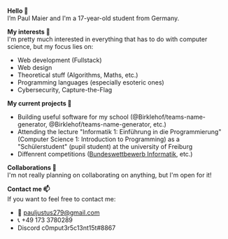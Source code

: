 <b>Hello 👋</b><br>
I’m Paul Maier and I'm a 17-year-old student from Germany.

<b>My interests 👀</b><br>
I'm pretty much interested in everything that has to do with computer science, but my focus lies on:
- Web development (Fullstack)
- Web design
- Theoretical stuff (Algorithms, Maths, etc.)
- Programming languages (especially esoteric ones)
- Cybersecurity, Capture-the-Flag

<b>My current projects 🌱</b><br>
- Building useful software for my school (@Birklehof/teams-name-generator, @Birklehof/teams-name-generator, etc.)
- Attending the lecture "Informatik 1: Einführung in die Programmierung" (Computer Science 1: Introduction to Programming) as a "Schülerstudent" (pupil student) at the university of Freiburg
- Diffenrent competitions ([Bundeswettbewerb Informatik](https://bwinf.de/bundeswettbewerb/), etc.)

<b>Collaborations 💞️</b><br>
I'm not really planning on collaborating on anything, but I'm open for it!

<b>Contact me 📫</b><br>
If you want to feel free to contact me:
- 📧 pauljustus279@gmail.com
- 📞 +49 173 3780289
- Discord c0mput3r5c13nt15t#8867

